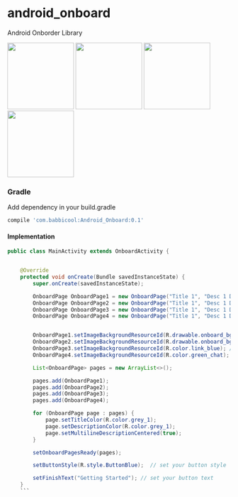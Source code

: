 # android_onboard
Android Onborder Library

<image src="https://github.com/pembajak/android_onboard/blob/master/Art/1.png?raw=true" width="150px"> <image src="https://github.com/pembajak/android_onboard/blob/master/Art/2.png?raw=true" width="150px"> <image src="https://github.com/pembajak/android_onboard/blob/master/Art/3.png?raw=true" width="150px"><image src="https://github.com/pembajak/android_onboard/blob/master/Art/4.png?raw=true" width="150px">

### Gradle

Add dependency in your build.gradle

```groovy
compile 'com.babbicool:Android_Onboard:0.1'
```

#### Implementation
```java
public class MainActivity extends OnboardActivity {


    @Override
    protected void onCreate(Bundle savedInstanceState) {
        super.onCreate(savedInstanceState);

        OnboardPage OnboardPage1 = new OnboardPage("Title 1", "Desc 1 Desc 1 Desc 1 Desc 1 Desc 1", R.drawable.onboard_1);
        OnboardPage OnboardPage2 = new OnboardPage("Title 1", "Desc 1 Desc 1 Desc 1 Desc 1 Desc 1", R.drawable.onboard_1);
        OnboardPage OnboardPage3 = new OnboardPage("Title 1", "Desc 1 Desc 1 Desc 1 Desc 1 Desc 1", R.drawable.onboard_1);
        OnboardPage OnboardPage4 = new OnboardPage("Title 1", "Desc 1 Desc 1 Desc 1 Desc 1 Desc 1", R.drawable.onboard_1);


        OnboardPage1.setImageBackgroundResourceId(R.drawable.onboard_bg_1); // set drawable background
        OnboardPage2.setImageBackgroundResourceId(R.drawable.onboard_bg_2);
        OnboardPage3.setImageBackgroundResourceId(R.color.link_blue); // set Color background
        OnboardPage4.setImageBackgroundResourceId(R.color.green_chat);

        List<OnboardPage> pages = new ArrayList<>();

        pages.add(OnboardPage1);
        pages.add(OnboardPage2);
        pages.add(OnboardPage3);
        pages.add(OnboardPage4);

        for (OnboardPage page : pages) {
            page.setTitleColor(R.color.grey_1);
            page.setDescriptionColor(R.color.grey_1);
            page.setMultilineDescriptionCentered(true);
        }

        setOnboardPagesReady(pages);

        setButtonStyle(R.style.ButtonBlue);  // set your button style

        setFinishText("Getting Started"); // set your button text
    }
    ```
